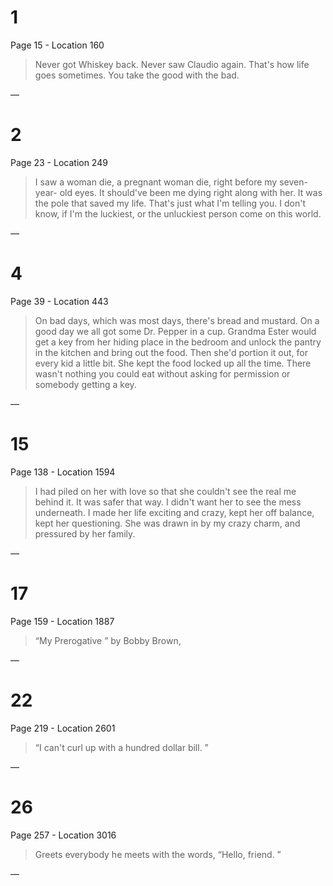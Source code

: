 # 1
Page 15 - Location 160

> Never got Whiskey back. Never saw Claudio again. That's how life goes sometimes. You take the good with the bad.

—

# 2
Page 23 - Location 249

> I saw a woman die, a pregnant woman die, right before my seven- year- old eyes. It should've been me dying right along with her. It was the pole that saved my life. That's just what I'm telling you. I don't know, if I'm the luckiest, or the unluckiest person come on this world.

—

# 4
Page 39 - Location 443

> On bad days, which was most days, there's bread and mustard. On a good day we all got some Dr. Pepper in a cup. Grandma Ester would get a key from her hiding place in the bedroom and unlock the pantry in the kitchen and bring out the food. Then she'd portion it out, for every kid a little bit. She kept the food locked up all the time. There wasn't nothing you could eat without asking for permission or somebody getting a key.

—

# 15
Page 138 - Location 1594

> I had piled on her with love so that she couldn't see the real me behind it. It was safer that way. I didn't want her to see the mess underneath. I made her life exciting and crazy, kept her off balance, kept her questioning. She was drawn in by my crazy charm, and pressured by her family.

—

# 17
Page 159 - Location 1887

> “My Prerogative ” by Bobby Brown,

—

# 22
Page 219 - Location 2601

> “I can't curl up with a hundred dollar bill. ”

—

# 26
Page 257 - Location 3016

> Greets everybody he meets with the words, “Hello, friend. ”

—

